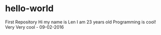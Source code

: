 # hello-world
First Repository 
Hi my name is Len
I am 23 years old
Programming is cool!
Very Very cool - 09-02-2016